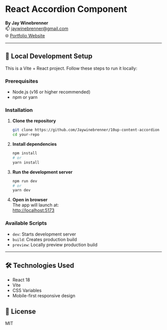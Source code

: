 # React Accordion Component

**By Jay Winebrenner**  
📫 [jaywinebrenner@gmail.com](mailto:jaywinebrenner@gmail.com)  
🌐 [Portfolio Website](https://www.jaywinebrenner.com)

---

## 🚀 Local Development Setup

This is a Vite + React project. Follow these steps to run it locally:

### Prerequisites
- Node.js (v16 or higher recommended)
- npm or yarn

### Installation
1. **Clone the repository**
   ```bash
   git clone https://github.com/Jaywinebrenner/10up-content-accordion
   cd your-repo
   ```

2. **Install dependencies**
   ```bash
   npm install
   # or
   yarn install
   ```

3. **Run the development server**
   ```bash
   npm run dev
   # or
   yarn dev
   ```

4. **Open in browser**  
   The app will launch at:  
   [http://localhost:5173](http://localhost:5173)

### Available Scripts
- `dev`: Starts development server
- `build`: Creates production build
- `preview`: Locally preview production build

---

## 🛠️ Technologies Used
- React 18
- Vite
- CSS Variables
- Mobile-first responsive design

## 📄 License
MIT
